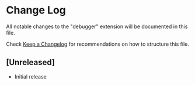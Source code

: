 # Change Log
All notable changes to the "debugger" extension will be documented in this file.

Check [Keep a Changelog](http://keepachangelog.com/) for recommendations on how to structure this file.

## [Unreleased]
- Initial release